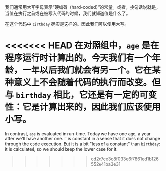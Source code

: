 我们通常用大写字母表示“硬编码（hard-coded）”的常量。或者，换句话说就是，当值在执行之前或在被写入代码的时候，我们就知道值是什么了。

在这个代码中 `birthday` 确实是这样的。因此我们可以使用大写。

<<<<<<< HEAD
在对照组中，`age` 是在程序运行时计算出的。今天我们有一个年龄，一年以后我们就会有另一个。它在某种意义上不会随着代码的执行而改变。但与 `birthday` 相比，它还是有一定的可变性：它是计算出来的，因此我们应该使用小写。
=======
In contrast, `age` is evaluated in run-time. Today we have one age, a year after we'll have another one. It is constant in a sense that it does not change through the code execution. But it is a bit "less of a constant" than `birthday`: it is calculated, so we should keep the lower case for it.
>>>>>>> cd2c7ce3c8f033e6f7861ed1b126552e41ba3e31
